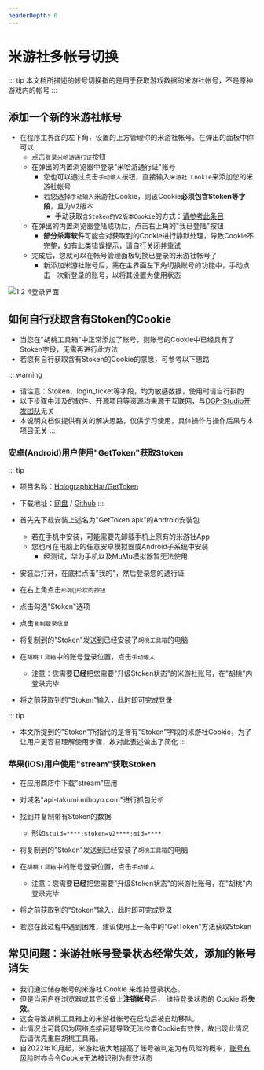 ```yaml
---
headerDepth: 0
---
```


# 米游社多帐号切换

::: tip
本文档所描述的帐号切换指的是用于获取游戏数据的米游社帐号，不是原神游戏内的帐号
:::

## 添加一个新的米游社帐号

- 在程序主界面的左下角，设置的上方管理你的米游社帐号。在弹出的面板中你可以
  - 点击`登录米哈游通行证`按钮
  - 在弹出的内置浏览器中登录"米哈游通行证"账号
    - 您也可以通过点击`手动输入`按钮，直接输入`米游社 Cookie`来添加您的米游社帐号
    - 若您选择`手动输入`米游社Cookie，则该Cookie**必须包含Stoken等字段**，且为V2版本
      - 手动获取`含Stoken的V2版本Cookie`的方式：[请参考此条目](https://hut.ao/features/mhy-account-switch.html#%E5%A6%82%E4%BD%95%E8%87%AA%E8%A1%8C%E8%8E%B7%E5%8F%96%E5%90%AB%E6%9C%89stoken%E7%9A%84cookie)
  - 在弹出的内置浏览器登陆成功后，点击右上角的"我已登陆"按钮
    - **部分杀毒软件**可能会对获取到的Cookie进行静默处理，导致Cookie不完整，如有此类错误提示，请自行关闭并重试
  - 完成后，您就可以在帐号管理面板切换已登录的米游社帐号了
    - 新添加米游社账号后，需在主界面左下角切换账号的功能中，手动点击一次新登录的账号，以将其设置为使用状态

![1 2 4登录界面](https://user-images.githubusercontent.com/96916320/203706964-4ba7f526-1bee-4d19-9ef6-3dc5036e8f53.png)

## 如何自行获取含有Stoken的Cookie

- 当您在"胡桃工具箱"中正常添加了账号，则账号的Cookie中已经具有了Stoken字段，无需再进行此方法  
- 若您有自行获取含有Stoken的Cookie的意愿，可参考以下思路  

::: warning
- 请注意：Stoken、login_ticket等字段，均为敏感数据，使用时请自行斟酌
- 以下步骤中涉及的软件、开源项目等资源均来源于互联网，与[DGP-Studio开发团队](https://github.com/DGP-Studio)无关
- 本说明文档仅提供有关的解决思路，仅供学习使用，具体操作与操作后果与本项目无关
:::  
  
### 安卓(Android)用户使用"GetToken"获取Stoken  
  
::: tip
- 项目名称：[HolographicHat/GetToken](https://github.com/HolographicHat/GetToken)   
   
- 下载地址：[网盘](https://cloud.06dn.com/api/v3/file/source/186032/GetToken.apk?sign=AD6DWNOgBi_ZVe3stID_jDT76Gue9qI5Nw63n-dgq2s%3D%3A0) / [Github](https://github.com/HolographicHat/GetToken/releases/download/2.42.1/miyoushe-361-lspatched.apk)
:::  
  
- 首先先下载安装上述名为"GetToken.apk"的Android安装包  
  - 若在手机中安装，可能需要先卸载手机上原有的米游社App  
  - 您也可在电脑上的任意安卓模拟器或Android子系统中安装  
    - 经测试，华为手机以及MuMu模拟器暂无法使用  
       
- 安装后打开，在底栏点击"我的"，然后登录您的通行证  
- 在右上角点击`形如🔑形状的按钮`  
- 点击勾选"Stoken"选项  
- 点击`复制登录信息`  
- 将复制到的"Stoken"发送到已经安装了`胡桃工具箱`的电脑  
- 在`胡桃工具箱`中的账号登录位置，点击`手动输入`  
  - 注意：您需要**已经**把您需要"升级Stoken状态"的米游社账号，在"胡桃"内登录完毕  
- 将之前获取到的"Stoken"输入，此时即可完成登录  
     
::: tip
- 本文所提到的"Stoken"所指代的是含有"Stoken"字段的米游社Cookie，为了让用户更容易理解使用步骤，故对此表述做出了简化
:::   
   
### 苹果(iOS)用户使用"stream"获取Stoken

- 在应用商店中下载"stream"应用

- 对域名"api-takumi.mihoyo.com"进行抓包分析
- 找到并复制带有Stoken的数据
  - 形如`stuid=****;stoken=v2****;mid=****;`

- 将复制到的"Stoken"发送到已经安装了`胡桃工具箱`的电脑
- 在`胡桃工具箱`中的账号登录位置，点击`手动输入`
  - 注意：您需要**已经**把您需要"升级Stoken状态"的米游社账号，在"胡桃"内登录完毕
- 将之前获取到的"Stoken"输入，此时即可完成登录
   
- 若您在此过程中遇到困难，建议使用上一条中的"GetToken"方法获取Stoken
   
## 常见问题：米游社帐号登录状态经常失效，添加的帐号消失  
  
* 我们通过储存帐号的米游社 Cookie 来维持登录状态。
* 但是当用户在浏览器或其它设备上**注销帐号**后， 维持登录状态的 Cookie 将**失效**。
* 这会导致胡桃工具箱上的米游社帐号在启动后被自动移除。
* 此情况也可能因为网络连接问题导致无法检查Cookie有效性，故出现此情况后请优先重启胡桃工具箱。
* 自2022年10月起，米游社极大地提高了账号被判定为有风险的概率，[账号有风险](https://hut.ao/FAQ/mihoyo-risk-tip.html)时亦会令Cookie无法被识别为有效状态
